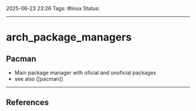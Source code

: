 
2025-06-23 23:26
Tags: #linux
Status:

---
# arch_package_managers
## Pacman
- Main package manager with oficial and unoficial packages
- see also [[pacman]]


---
## References



